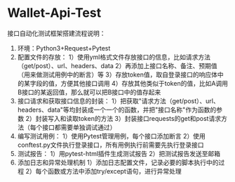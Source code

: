 # Wallet-Api-Test
接口自动化测试框架搭建流程说明：
1. 环境：Python3+Request+Pytest
2. 配置文件的存放：
 1）使用yml格式文件存放接口的信息，比如请求方法（get/post）、url、headers、data
 2）再添加上接口名称、备注、预期值（用来做测试用例中的断言）等
  3）存放token值，取自登录接口的响应体中的某字段的值，方便其他接口调用
  4）存放其他类似于token的值，比如A调用B接口的某返回值，那么就可以把B接口中的值存起来
3. 接口请求和获取接口信息的封装：
  1）把获取"请求方法（get/post）、url、headers、data"等均封装成一个一个的函数，并把"接口名称"作为函数的参数
  2）封装写入和读取token的方法
  3）封装接口requests的get和post请求方法（每个接口都需要单独调试通过）
4. 编写测试用例：
  1）使用Pytest管理用例，每个接口添加断言
  2）使用conftest.py文件执行登录接口，所有用例执行前需要先执行登录接口
5. 测试报告：
  1）用pytest-html插件生成测试报告
  2）把测试报告发送至邮箱
6. 添加日志和异常处理机制
  1）添加日志配置文件，记录必要的脚本执行中的过程
  2）每个函数或方法中添加try/except语句，进行异常处理
